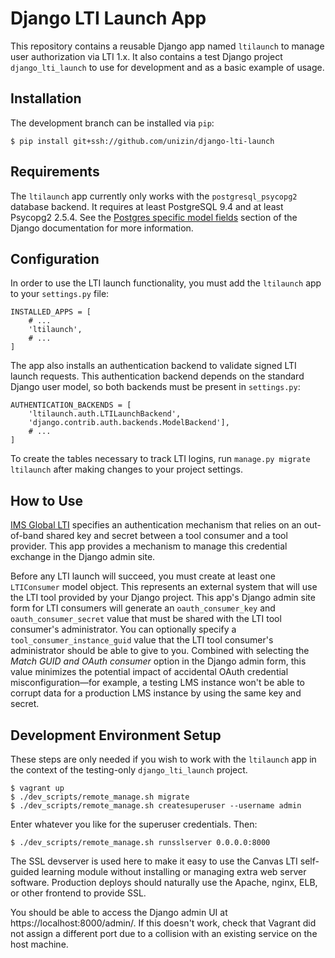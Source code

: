 # Django LTI Launch App

This repository contains a reusable Django app named `ltilaunch` to manage user authorization via LTI 1.x.
It also contains a test Django project `django_lti_launch` to use for development and as a basic example of usage.

## Installation

The development branch can be installed via `pip`:

```
$ pip install git+ssh://github.com/unizin/django-lti-launch
```

## Requirements

The `ltilaunch` app currently only works with the `postgresql_psycopg2` database backend.
It requires at least PostgreSQL 9.4 and at least Psycopg2 2.5.4.
See the [Postgres specific model fields](https://docs.djangoproject.com/en/1.9/ref/contrib/postgres/fields/) section of the Django documentation for more information.

## Configuration

In order to use the LTI launch functionality, you must add the `ltilaunch` app to your `settings.py` file:

```
INSTALLED_APPS = [
    # ...
    'ltilaunch',
    # ...
]
```

The app also installs an authentication backend to validate signed LTI launch requests.
This authentication backend depends on the standard Django user model, so both backends must be present in `settings.py`:

```
AUTHENTICATION_BACKENDS = [
    'ltilaunch.auth.LTILaunchBackend',
    'django.contrib.auth.backends.ModelBackend'],
    # ...
]
```

To create the tables necessary to track LTI logins, run `manage.py migrate ltilaunch` after making changes to your project settings.

## How to Use

[IMS Global LTI](https://www.imsglobal.org/specs/ltiv1p2/implementation-guide) specifies an authentication mechanism that relies on an out-of-band shared key and secret between a tool consumer and a tool provider.
This app provides a mechanism to manage this credential exchange in the Django admin site.

Before any LTI launch will succeed, you must create at least one `LTIConsumer` model object. This represents an external system that will use the LTI tool provided by your Django project.
This app's Django admin site form for LTI consumers will generate an `oauth_consumer_key` and `oauth_consumer_secret` value that must be shared with the LTI tool consumer's administrator.
You can optionally specify a `tool_consumer_instance_guid` value that the LTI tool consumer's administrator should be able to give to you.
Combined with selecting the _Match GUID and OAuth consumer_ option in the Django admin form, this value minimizes the potential impact of accidental OAuth credential misconfiguration—for example, a testing LMS instance won't be able to corrupt data for a production LMS instance by using the same key and secret.




## Development Environment Setup

These steps are only needed if you wish to work with the `ltilaunch` app in the context of the testing-only `django_lti_launch` project.

```
$ vagrant up
$ ./dev_scripts/remote_manage.sh migrate
$ ./dev_scripts/remote_manage.sh createsuperuser --username admin
```

Enter whatever you like for the superuser credentials.  Then:

```
$ ./dev_scripts/remote_manage.sh runsslserver 0.0.0.0:8000
```

The SSL devserver is used here to make it easy to use the Canvas LTI self-guided learning module without installing or managing extra web server software.  Production deploys should naturally use the Apache, nginx, ELB, or other frontend to provide SSL.

You should be able to access the Django admin UI at https://localhost:8000/admin/.  If this doesn't work, check that Vagrant did not assign a different port due to a collision with an existing service on the host machine.

